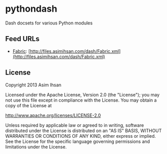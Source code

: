# pythondash

Dash docsets for various Python modules

## Feed URLs

-   [Fabric](http://docs.fabfile.org/): [http://files.asimihsan.com/dash/Fabric.xml](http://files.asimihsan.com/dash/Fabric.xml)

## License

Copyright 2013 Asim Ihsan

Licensed under the Apache License, Version 2.0 (the "License");
you may not use this file except in compliance with the License.
You may obtain a copy of the License at

   http://www.apache.org/licenses/LICENSE-2.0

Unless required by applicable law or agreed to in writing, software
distributed under the License is distributed on an "AS IS" BASIS,
WITHOUT WARRANTIES OR CONDITIONS OF ANY KIND, either express or implied.
See the License for the specific language governing permissions and
limitations under the License.
